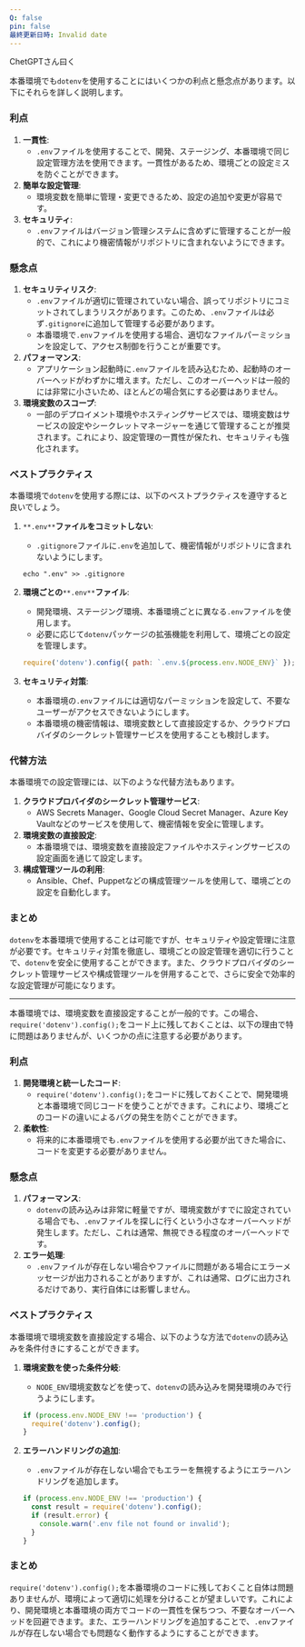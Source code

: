 ```yaml
---
Q: false
pin: false
最終更新日時: Invalid date
---
```

  

ChetGPTさん曰く

  

本番環境でも`dotenv`を使用することにはいくつかの利点と懸念点があります。以下にそれらを詳しく説明します。

### 利点

1. **一貫性**:
    - `.env`ファイルを使用することで、開発、ステージング、本番環境で同じ設定管理方法を使用できます。一貫性があるため、環境ごとの設定ミスを防ぐことができます。
2. **簡単な設定管理**:
    - 環境変数を簡単に管理・変更できるため、設定の追加や変更が容易です。
3. **セキュリティ**:
    - `.env`ファイルはバージョン管理システムに含めずに管理することが一般的で、これにより機密情報がリポジトリに含まれないようにできます。

### 懸念点

1. **セキュリティリスク**:
    - `.env`ファイルが適切に管理されていない場合、誤ってリポジトリにコミットされてしまうリスクがあります。このため、`.env`ファイルは必ず`.gitignore`に追加して管理する必要があります。
    - 本番環境で`.env`ファイルを使用する場合、適切なファイルパーミッションを設定して、アクセス制御を行うことが重要です。
2. **パフォーマンス**:
    - アプリケーション起動時に`.env`ファイルを読み込むため、起動時のオーバーヘッドがわずかに増えます。ただし、このオーバーヘッドは一般的には非常に小さいため、ほとんどの場合気にする必要はありません。
3. **環境変数のスコープ**:
    - 一部のデプロイメント環境やホスティングサービスでは、環境変数はサービスの設定やシークレットマネージャーを通じて管理することが推奨されます。これにより、設定管理の一貫性が保たれ、セキュリティも強化されます。

### ベストプラクティス

本番環境で`dotenv`を使用する際には、以下のベストプラクティスを遵守すると良いでしょう。

1. `**.env**`**ファイルをコミットしない**:
    
    - `.gitignore`ファイルに`.env`を追加して、機密情報がリポジトリに含まれないようにします。
    
    ```Shell
    echo ".env" >> .gitignore
    ```
    
2. **環境ごとの**`**.env**`**ファイル**:
    
    - 開発環境、ステージング環境、本番環境ごとに異なる`.env`ファイルを使用します。
    - 必要に応じて`dotenv`パッケージの拡張機能を利用して、環境ごとの設定を管理します。
    
    ```JavaScript
    require('dotenv').config({ path: `.env.${process.env.NODE_ENV}` });
    ```
    
3. **セキュリティ対策**:
    - 本番環境の`.env`ファイルには適切なパーミッションを設定して、不要なユーザーがアクセスできないようにします。
    - 本番環境の機密情報は、環境変数として直接設定するか、クラウドプロバイダのシークレット管理サービスを使用することも検討します。

### 代替方法

本番環境での設定管理には、以下のような代替方法もあります。

1. **クラウドプロバイダのシークレット管理サービス**:
    - AWS Secrets Manager、Google Cloud Secret Manager、Azure Key Vaultなどのサービスを使用して、機密情報を安全に管理します。
2. **環境変数の直接設定**:
    - 本番環境では、環境変数を直接設定ファイルやホスティングサービスの設定画面を通じて設定します。
3. **構成管理ツールの利用**:
    - Ansible、Chef、Puppetなどの構成管理ツールを使用して、環境ごとの設定を自動化します。

### まとめ

`dotenv`を本番環境で使用することは可能ですが、セキュリティや設定管理に注意が必要です。セキュリティ対策を徹底し、環境ごとの設定管理を適切に行うことで、`dotenv`を安全に使用することができます。また、クラウドプロバイダのシークレット管理サービスや構成管理ツールを併用することで、さらに安全で効率的な設定管理が可能になります。

  

---

  

  

本番環境では、環境変数を直接設定することが一般的です。この場合、`require('dotenv').config();`をコード上に残しておくことは、以下の理由で特に問題はありませんが、いくつかの点に注意する必要があります。

### 利点

1. **開発環境と統一したコード**:
    - `require('dotenv').config();`をコードに残しておくことで、開発環境と本番環境で同じコードを使うことができます。これにより、環境ごとのコードの違いによるバグの発生を防ぐことができます。
2. **柔軟性**:
    - 将来的に本番環境でも`.env`ファイルを使用する必要が出てきた場合に、コードを変更する必要がありません。

### 懸念点

1. **パフォーマンス**:
    - `dotenv`の読み込みは非常に軽量ですが、環境変数がすでに設定されている場合でも、`.env`ファイルを探しに行くという小さなオーバーヘッドが発生します。ただし、これは通常、無視できる程度のオーバーヘッドです。
2. **エラー処理**:
    - `.env`ファイルが存在しない場合やファイルに問題がある場合にエラーメッセージが出力されることがありますが、これは通常、ログに出力されるだけであり、実行自体には影響しません。

### ベストプラクティス

本番環境で環境変数を直接設定する場合、以下のような方法で`dotenv`の読み込みを条件付きにすることができます。

1. **環境変数を使った条件分岐**:
    
    - `NODE_ENV`環境変数などを使って、`dotenv`の読み込みを開発環境のみで行うようにします。
    
    ```JavaScript
    if (process.env.NODE_ENV !== 'production') {
      require('dotenv').config();
    }
    ```
    
2. **エラーハンドリングの追加**:
    
    - `.env`ファイルが存在しない場合でもエラーを無視するようにエラーハンドリングを追加します。
    
    ```JavaScript
    if (process.env.NODE_ENV !== 'production') {
      const result = require('dotenv').config();
      if (result.error) {
        console.warn('.env file not found or invalid');
      }
    }
    ```
    

### まとめ

`require('dotenv').config();`を本番環境のコードに残しておくこと自体は問題ありませんが、環境によって適切に処理を分けることが望ましいです。これにより、開発環境と本番環境の両方でコードの一貫性を保ちつつ、不要なオーバーヘッドを回避できます。また、エラーハンドリングを追加することで、`.env`ファイルが存在しない場合でも問題なく動作するようにすることができます。